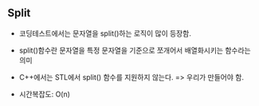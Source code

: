 ## Split
- 코딩테스트에서는 문자열을 split()하는 로직이 많이 등장함.
- split()함수란 문자열을 특정 문자열을 기준으로 쪼개어서 배열화시키는 함수라는 의미
- C++에서는 STL에서 split() 함수를 지원하지 않는다. => 우리가 만들어야 함.

- 시간복잡도: O(n)
